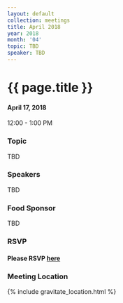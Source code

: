 ```yaml
---
layout: default
collection: meetings
title: April 2018
year: 2018
month: '04'
topic: TBD
speaker: TBD
---
```


# {{ page.title }}

#### April 17, 2018
12:00 - 1:00 PM

### Topic

TBD

### Speakers

TBD

### Food Sponsor

TBD

### RSVP

#### Please RSVP [here](https://iowaruby-apr-2018.eventbrite.com)

### Meeting Location
{% include gravitate_location.html %}
